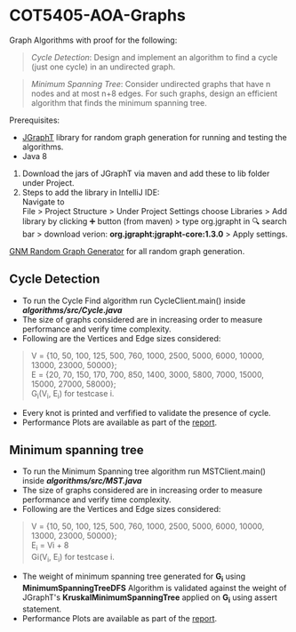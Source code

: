 # COT5405-AOA-Graphs
Graph Algorithms with proof for the following:

> *Cycle Detection*:
Design and implement an algorithm to find a cycle (just one cycle) in an undirected graph.

> *Minimum Spanning Tree*:
Consider undirected graphs that have n nodes and at most n+8 edges. For such graphs, design an efficient algorithm that finds the minimum spanning tree.

Prerequisites:

* [JGraphT](https://jgrapht.org/) library for random graph generation for running and testing the algorithms.
* Java 8


1. Download the jars of JGraphT via maven and add these to lib folder under Project.
2. Steps to add the library in IntelliJ IDE:\
   Navigate to\
   File > Project Structure > Under Project Settings choose Libraries > Add library by clicking :heavy_plus_sign: button (from maven) > type org.jgrapht in :mag: search bar > download verion: **org.jgrapht:jgrapht-core:1.3.0** > Apply settings.

[GNM Random Graph Generator](https://jgrapht.org/javadoc/org.jgrapht.core/org/jgrapht/generate/GnmRandomGraphGenerator.html) for all random graph generation.

## Cycle Detection

* To run the Cycle Find algorithm run CycleClient.main() inside **_algorithms/src/Cycle.java_**
* The size of graphs considered are in increasing order to measure performance and verify time complexity.
* Following are the Vertices and Edge sizes considered:
> V = {10, 50, 100, 125, 500, 760, 1000, 2500, 5000, 6000, 10000, 13000, 23000, 50000};\
> E = {20, 70, 150, 170, 700, 850, 1400, 3000, 5800, 7000, 15000, 15000, 27000, 58000};\
> G<sub>i</sub>(V<sub>i</sub>, E<sub>i</sub>) for testcase i.
* Every knot is printed and verfified to validate the presence of cycle.
* Performance Plots are available as part of the [report](https://github.com/anmollp/COT5405-AOA-Graphs/blob/main/report/CycleFinding.pdf).

## Minimum spanning tree

* To run the Minimum Spanning tree algorithm run MSTClient.main() inside **_algorithms/src/MST.java_**
* The size of graphs considered are in increasing order to measure performance and verify time complexity.
* Following are the Vertices and Edge sizes considered:
> V = {10, 50, 100, 125, 500, 760, 1000, 2500, 5000, 6000, 10000, 13000, 23000, 50000};\
> E<sub>i</sub> = Vi + 8 \
> Gi(V<sub>i</sub>, E<sub>i</sub>) for testcase i.
* The weight of minimum spanning tree generated for **G<sub>i</sub>** using **MinimumSpanningTreeDFS** Algorithm is validated against the weight of JGraphT's **KruskalMinimumSpanningTree** applied on **G<sub>i</sub>** using assert statement.
* Performance Plots are available as part of the [report](https://github.com/anmollp/COT5405-AOA-Graphs/blob/main/report/MinimumSpanningTree.pdf).
